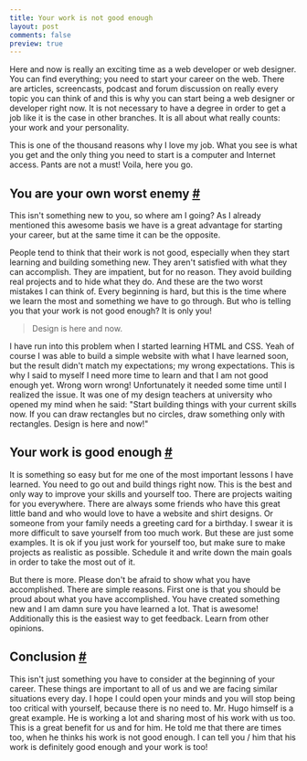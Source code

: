 ```yaml
---
title: Your work is not good enough
layout: post
comments: false
preview: true
---
```

<section>
<p>Here and now is really an exciting time as a web developer or web designer. You can find everything; you need to start your career on the web. There are articles, screencasts, podcast and forum discussion on really every topic you can think of and this is why you can start being a web designer or developer right now. It is not necessary to have a degree in order to get a job like it is the case in other branches. It is all about what really counts: your work and your personality.</p>
<p>This is one of the thousand reasons why I love my job. What you see is what you get and the only thing you need to start is a computer and Internet access. Pants are not a must! Voila, here you go.</p>
</section>
<section id="you-are-your-own-worst-enemy">
<h2>You are your own worst enemy <a href="#you-are-your-own-worst-enemy">#</a></h2>
<p>This isn't something new to you, so where am I going? As I already mentioned this awesome basis we have is a great advantage for starting your career, but at the same time it can be the opposite.</p>
<p>People tend to think that their work is not good, especially when they start learning and building something new. They aren't satisfied with what they can accomplish. They are impatient, but for no reason. They avoid building real projects and to hide what they do. And these are the two worst mistakes I can think of. Every beginning is hard, but this is the time where we learn the most and something we have to go through. But who is telling you that your work is not good enough? It is only you!</p>
<blockquote class="pull-quote-right">Design is here and now.</blockquote>
<p>I have run into this problem when I started learning HTML and CSS. Yeah of course I was able to build a simple website with what I have learned soon, but the result didn't match my expectations; my wrong expectations. This is why I said to myself I need more time to learn and that I am not good enough yet. Wrong worn wrong! Unfortunately it needed some time until I realized the issue. It was one of my design teachers at university who opened my mind when he said: "Start building things with your current skills now. If you can draw rectangles but no circles, draw something only with rectangles. Design is here and now!"</p>
</section>
<section id="your-work-is-good-enough">
<h2>Your work is good enough <a href="#your-work-is-good-enough">#</a></h2>
<p>It is something so easy but for me one of the most important lessons I have learned. You need to go out and build things right now. This is the best and only way to improve your skills and yourself too. There are projects waiting for you everywhere. There are always some friends who have this great little band and who would love to have a website and shirt designs. Or someone from your family needs a greeting card for a birthday. I swear it is more difficult to save yourself from too much work. But these are just some examples. It is ok if you just work for yourself too, but make sure to make projects as realistic as possible. Schedule it and write down the main goals in order to take the most out of it.</p>
<p>But there is more. Please don't be afraid to show what you have accomplished. There are simple reasons. First one is that you should be proud about what you have accomplished. You have created something new and I am damn sure you have learned a lot. That is awesome! Additionally this is the easiest way to get feedback. Learn from other opinions.</p>
</section>
<section id="conclusion">
<h2>Conclusion <a href="#conclusion">#</a></h2>
<p>This isn't just something you have to consider at the beginning of your career. These things are important to all of us and we are facing similar situations every day. I hope I could open your minds and you will stop being too critical with yourself, because there is no need to. Mr. Hugo himself is a great example. He is working a lot and sharing most of his work with us too. This is a great benefit for us and for him. He told me that there are times too, when he thinks his work is not good enough. I can tell you / him that his work is definitely good enough and your work is too!</p>
</section>
